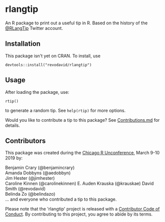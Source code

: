 # rlangtip

An R package to print out a useful tip in R. Based on the history of the [@RLangTip](http://twitter.com/RLangTip) Twitter account.

## Installation

This package isn't yet on CRAN. To install, use

```
devtools::install("revodavid/rlangtip")
```

## Usage

After loading the package, use:

```
rtip()
```

to generate a random tip. See `help(rtip)` for more options.

Would you like to contribute a tip to this package? See [Contributions.md](Contributions.md) for details.

## Contributors

This package was created during the [Chicago R Unconference](https://chirunconf.github.io/), March 9-10 2019 by:

Benjamin Crary (@benjamincrary)  
Amanda Dobbyns (@aedobbyn)  
Jim Hester (@jimhester)  
Caroline Kinnen (@carolinekinnen)
E. Auden Krauska (@krauskae)
David Smith (@revodavid)  
Belinda Zo (@belindazo)  
... and everyone who contributed a tip to this package.

Please note that the 'rlangtip' project is released with a [Contributor Code of Conduct](CODE_OF_CONDUCT.md). By contributing to this project, you agree to abide by its terms.
